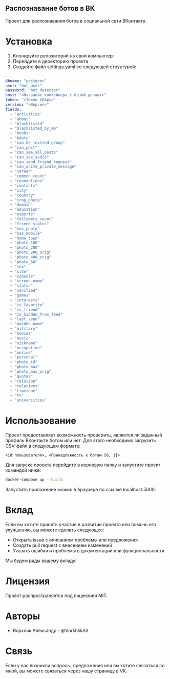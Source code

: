 ## Распознавание ботов в ВК

Проект для распознавания ботов в социальной сети ВКонтакте.

# Установка

1. Клонируйте репозиторий на свой компьютер:
2. Перейдите в директорию проекта
3. Создайте файл settings.yaml со следующей структурой:

```yaml
---
dbname: "postgres"
user: "bot_user"
password: "bot_detector"
host: "<Название контейнера с базой данных>"
token: "<Токен VKApi>"
version: "<Версия>"
fields:
  - 'activities'
  - "about"
  - "blacklisted"
  - "blacklisted_by_me"
  - "books"
  - "bdate"
  - "can_be_invited_group"
  - "can_post"
  - "can_see_all_posts"
  - "can_see_audio"
  - "can_send_friend_request"
  - "can_write_private_message"
  - "career"
  - "common_count"
  - "connections"
  - "contacts"
  - "city"
  - "country"
  - "crop_photo"
  - "domain"
  - "education"
  - "exports"
  - "followers_count"
  - "friend_status"
  - "has_photo"
  - "has_mobile"
  - "home_town"
  - "photo_100"
  - "photo_200"
  - "photo_200_orig"
  - "photo_400_orig"
  - "photo_50"
  - "sex"
  - "site"
  - "schools"
  - "screen_name"
  - "status"
  - "verified"
  - "games"
  - "interests"
  - "is_favorite"
  - "is_friend"
  - "is_hidden_from_feed"
  - "last_seen"
  - "maiden_name"
  - "military"
  - "movies"
  - "music"
  - "nickname"
  - "occupation"
  - "online"
  - "personal"
  - "photo_id"
  - "photo_max"
  - "photo_max_orig"
  - "quotes"
  - "relation"
  - "relatives"
  - "timezone"
  - "tv"
  - "universities"

```

# Использование
Проект предоставляет возможность проверить, является ли заданный профиль ВКонтакте ботом или нет. Для этого необходимо загрузить CSV-файл в следующем формате:

```
<id пользователя>, <Принадлежность к ботам [0, 1]>
```

Для запуска проекта перейдите в корневую папку и запустите проект командой ниже:

```bash
docker-compose up --build
```

Запустить приложение можно в браузере по ссылке localhost:5000.

# Вклад

Если вы хотите принять участие в развитии проекта или помочь его улучшению, вы можете сделать следующее:

- Открыть issue с описанием проблемы или предложения
- Создать pull request с внесением изменений
- Указать ошибки и проблемы в документации или функциональности

Мы будем рады вашему вкладу!

# Лицензия

Проект распространяется под лицензией MIT.

# Авторы

- Ворхлик Александр - @VorkhlikAS

# Связь

Если у вас возникли вопросы, предложения или вы хотите связаться со мной, вы можете связаться через нашу страницу в VK.
